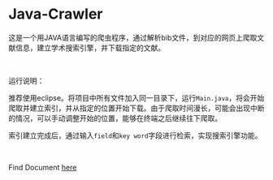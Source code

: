 # Java-Crawler

这是一个用JAVA语言编写的爬虫程序，通过解析bib文件，到对应的网页上爬取文献信息，建立学术搜索引擎，并下载指定的文献。

<br>

运行说明：

推荐使用eclipse。将项目中所有文件加入同一目录下，运行`Main.java`，将会开始爬取并建立索引，并从指定的位置开始下载。由于爬取时间漫长，可能会出现中断的情况，可以手动调整开始的位置，能够在终端之后继续往下爬取。

索引建立完成后，通过输入`field`和`key word`字段进行检索，实现搜索引擎功能。

<br>

Find Document [here](https://iris-cyy.github.io/Projects/2020-02-02/java_crawler/)
